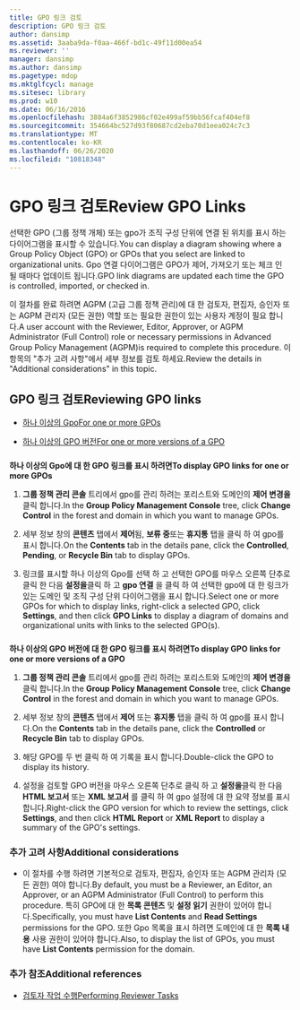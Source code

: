 ```yaml
---
title: GPO 링크 검토
description: GPO 링크 검토
author: dansimp
ms.assetid: 3aaba9da-f0aa-466f-bd1c-49f11d00ea54
ms.reviewer: ''
manager: dansimp
ms.author: dansimp
ms.pagetype: mdop
ms.mktglfcycl: manage
ms.sitesec: library
ms.prod: w10
ms.date: 06/16/2016
ms.openlocfilehash: 3884a6f3852986cf02e499af59bb56fcaf404ef8
ms.sourcegitcommit: 354664bc527d93f80687cd2eba70d1eea024c7c3
ms.translationtype: MT
ms.contentlocale: ko-KR
ms.lasthandoff: 06/26/2020
ms.locfileid: "10818348"
---
```

# <span data-ttu-id="d6d37-103">GPO 링크 검토</span><span class="sxs-lookup"><span data-stu-id="d6d37-103">Review GPO Links</span></span>


<span data-ttu-id="d6d37-104">선택한 GPO (그룹 정책 개체) 또는 gpo가 조직 구성 단위에 연결 된 위치를 표시 하는 다이어그램을 표시할 수 있습니다.</span><span class="sxs-lookup"><span data-stu-id="d6d37-104">You can display a diagram showing where a Group Policy Object (GPO) or GPOs that you select are linked to organizational units.</span></span> <span data-ttu-id="d6d37-105">Gpo 연결 다이어그램은 GPO가 제어, 가져오기 또는 체크 인 될 때마다 업데이트 됩니다.</span><span class="sxs-lookup"><span data-stu-id="d6d37-105">GPO link diagrams are updated each time the GPO is controlled, imported, or checked in.</span></span>

<span data-ttu-id="d6d37-106">이 절차를 완료 하려면 AGPM (고급 그룹 정책 관리)에 대 한 검토자, 편집자, 승인자 또는 AGPM 관리자 (모든 권한) 역할 또는 필요한 권한이 있는 사용자 계정이 필요 합니다.</span><span class="sxs-lookup"><span data-stu-id="d6d37-106">A user account with the Reviewer, Editor, Approver, or AGPM Administrator (Full Control) role or necessary permissions in Advanced Group Policy Management (AGPM)is required to complete this procedure.</span></span> <span data-ttu-id="d6d37-107">이 항목의 "추가 고려 사항"에서 세부 정보를 검토 하세요.</span><span class="sxs-lookup"><span data-stu-id="d6d37-107">Review the details in "Additional considerations" in this topic.</span></span>

## <span data-ttu-id="d6d37-108">GPO 링크 검토</span><span class="sxs-lookup"><span data-stu-id="d6d37-108">Reviewing GPO links</span></span>


-   [<span data-ttu-id="d6d37-109">하나 이상의 Gpo</span><span class="sxs-lookup"><span data-stu-id="d6d37-109">For one or more GPOs</span></span>](#bkmk-gpos)

-   [<span data-ttu-id="d6d37-110">하나 이상의 GPO 버전</span><span class="sxs-lookup"><span data-stu-id="d6d37-110">For one or more versions of a GPO</span></span>](#bkmk-gpo-versions)

### <a href="" id="bkmk-gpos"></a>

**<span data-ttu-id="d6d37-111">하나 이상의 Gpo에 대 한 GPO 링크를 표시 하려면</span><span class="sxs-lookup"><span data-stu-id="d6d37-111">To display GPO links for one or more GPOs</span></span>**

1.  <span data-ttu-id="d6d37-112">**그룹 정책 관리 콘솔** 트리에서 gpo를 관리 하려는 포리스트와 도메인의 **제어 변경을** 클릭 합니다.</span><span class="sxs-lookup"><span data-stu-id="d6d37-112">In the **Group Policy Management Console** tree, click **Change Control** in the forest and domain in which you want to manage GPOs.</span></span>

2.  <span data-ttu-id="d6d37-113">세부 정보 창의 **콘텐츠** 탭에서 **제어**됨, **보류 중**또는 **휴지통** 탭을 클릭 하 여 gpo를 표시 합니다.</span><span class="sxs-lookup"><span data-stu-id="d6d37-113">On the **Contents** tab in the details pane, click the **Controlled**, **Pending**, or **Recycle Bin** tab to display GPOs.</span></span>

3.  <span data-ttu-id="d6d37-114">링크를 표시할 하나 이상의 Gpo를 선택 하 고 선택한 GPO를 마우스 오른쪽 단추로 클릭 한 다음 **설정을**클릭 하 고 **gpo 연결** 을 클릭 하 여 선택한 gpo에 대 한 링크가 있는 도메인 및 조직 구성 단위 다이어그램을 표시 합니다.</span><span class="sxs-lookup"><span data-stu-id="d6d37-114">Select one or more GPOs for which to display links, right-click a selected GPO, click **Settings**, and then click **GPO Links** to display a diagram of domains and organizational units with links to the selected GPO(s).</span></span>

### <a href="" id="bkmk-gpo-versions"></a>

**<span data-ttu-id="d6d37-115">하나 이상의 GPO 버전에 대 한 GPO 링크를 표시 하려면</span><span class="sxs-lookup"><span data-stu-id="d6d37-115">To display GPO links for one or more versions of a GPO</span></span>**

1.  <span data-ttu-id="d6d37-116">**그룹 정책 관리 콘솔** 트리에서 gpo를 관리 하려는 포리스트와 도메인의 **제어 변경을** 클릭 합니다.</span><span class="sxs-lookup"><span data-stu-id="d6d37-116">In the **Group Policy Management Console** tree, click **Change Control** in the forest and domain in which you want to manage GPOs.</span></span>

2.  <span data-ttu-id="d6d37-117">세부 정보 창의 **콘텐츠** 탭에서 **제어** 또는 **휴지통** 탭을 클릭 하 여 gpo를 표시 합니다.</span><span class="sxs-lookup"><span data-stu-id="d6d37-117">On the **Contents** tab in the details pane, click the **Controlled** or **Recycle Bin** tab to display GPOs.</span></span>

3.  <span data-ttu-id="d6d37-118">해당 GPO를 두 번 클릭 하 여 기록을 표시 합니다.</span><span class="sxs-lookup"><span data-stu-id="d6d37-118">Double-click the GPO to display its history.</span></span>

4.  <span data-ttu-id="d6d37-119">설정을 검토할 GPO 버전을 마우스 오른쪽 단추로 클릭 하 고 **설정을**클릭 한 다음 **HTML 보고서** 또는 **XML 보고서** 를 클릭 하 여 gpo 설정에 대 한 요약 정보를 표시 합니다.</span><span class="sxs-lookup"><span data-stu-id="d6d37-119">Right-click the GPO version for which to review the settings, click **Settings**, and then click **HTML Report** or **XML Report** to display a summary of the GPO's settings.</span></span>

### <span data-ttu-id="d6d37-120">추가 고려 사항</span><span class="sxs-lookup"><span data-stu-id="d6d37-120">Additional considerations</span></span>

-   <span data-ttu-id="d6d37-121">이 절차를 수행 하려면 기본적으로 검토자, 편집자, 승인자 또는 AGPM 관리자 (모든 권한) 여야 합니다.</span><span class="sxs-lookup"><span data-stu-id="d6d37-121">By default, you must be a Reviewer, an Editor, an Approver, or an AGPM Administrator (Full Control) to perform this procedure.</span></span> <span data-ttu-id="d6d37-122">특히 GPO에 대 한 **목록 콘텐츠** 및 **설정 읽기** 권한이 있어야 합니다.</span><span class="sxs-lookup"><span data-stu-id="d6d37-122">Specifically, you must have **List Contents** and **Read Settings** permissions for the GPO.</span></span> <span data-ttu-id="d6d37-123">또한 Gpo 목록을 표시 하려면 도메인에 대 한 **목록 내용** 사용 권한이 있어야 합니다.</span><span class="sxs-lookup"><span data-stu-id="d6d37-123">Also, to display the list of GPOs, you must have **List Contents** permission for the domain.</span></span>

### <span data-ttu-id="d6d37-124">추가 참조</span><span class="sxs-lookup"><span data-stu-id="d6d37-124">Additional references</span></span>

-   [<span data-ttu-id="d6d37-125">검토자 작업 수행</span><span class="sxs-lookup"><span data-stu-id="d6d37-125">Performing Reviewer Tasks</span></span>](performing-reviewer-tasks-agpm40.md)

 

 






